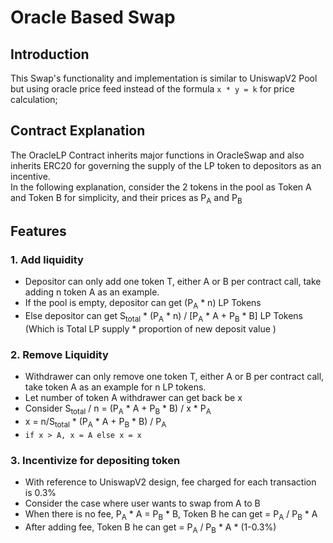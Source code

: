 # Oracle Based Swap

## Introduction
This Swap's functionality and implementation is similar to UniswapV2 Pool but using oracle price feed instead of the formula `x * y = k` for price calculation;
## Contract Explanation
The OracleLP Contract inherits major functions in OracleSwap and also inherits ERC20 for governing the supply of the LP token to depositors as an incentive.\
In the following explanation, consider the 2 tokens in the pool as Token A and Token B for simplicity, and their prices as P<sub>A</sub> and P<sub>B</sub>

## Features

### 1. Add liquidity
- Depositor can only add one token T, either A or B per contract call, take adding n token A as an example.
- If the pool is empty, depositor can get (P<sub>A</sub> * n) LP Tokens 
- Else depositor can get S<sub>total</sub> * (P<sub>A</sub> * n) / [P<sub>A</sub> * A + P<sub>B</sub> * B] LP Tokens (Which is Total LP supply * proportion of new deposit value )
### 2. Remove Liquidity
- Withdrawer can only remove one token T, either A or B per contract call, take token A as an example for n LP tokens.
- Let number of token A withdrawer can get back be x
- Consider S<sub>total</sub> / n = (P<sub>A</sub> * A + P<sub>B</sub> * B) / x * P<sub>A</sub>
- x = n/S<sub>total</sub> * (P<sub>A</sub> * A + P<sub>B</sub> * B) / P<sub>A</sub>
- `if x > A, x = A else x = x`
### 3. Incentivize for depositing token
- With reference to UniswapV2 design, fee charged for each transaction is 0.3%
- Consider the case where user wants to swap from A to B
- When there is no fee, P<sub>A</sub> * A = P<sub>B</sub> * B, Token B he can get = P<sub>A</sub> / P<sub>B</sub> * A
- After adding fee, Token B he can get = P<sub>A</sub> / P<sub>B</sub> * A * (1-0.3%)